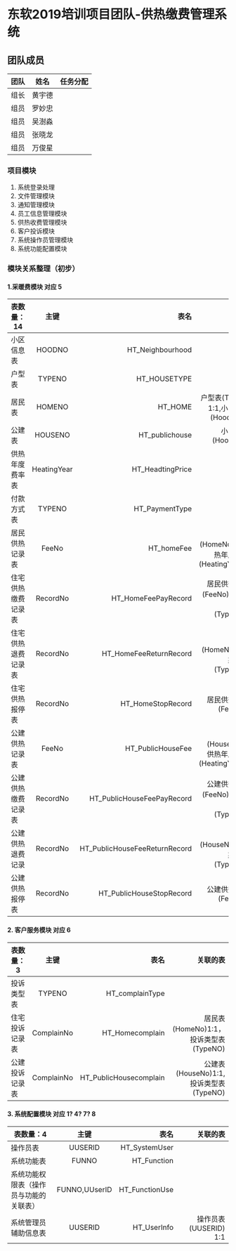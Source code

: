 # 东软2019培训项目团队-供热缴费管理系统
##  团队成员

团队|姓名|任务分配
--|:--:|--:
组长|黄宇德|
组员|罗妙忠|
组员|吴澍淼|
组员|张晓龙|
组员|万俊星|

### 项目模块

1. 系统登录处理
2. 文件管理模块
3. 通知管理模块
4. 员工信息管理模块
5. 供热收费管理模块
6. 客户投诉模块
7. 系统操作员管理模块
8. 系统功能配置模块


### 模块关系整理（初步）

#### 1.采暖费模块 对应 5
表数量：14|主键|表名|关联的表
--|:--:|--:|--:
小区信息表           |HOODNO   |HT_Neighbourhood		
户型表               |TYPENO   |HT_HOUSETYPE
居民表               |HOMENO   |HT_HOME|户型表(TYPENO) 1:1,小区信息表(HoodNo) 1:1
公建表		            |HOUSENO  |HT_publichouse	|小区信息表(HoodNo)1:1
供热年度费率表	       |HeatingYear	|HT_HeadtingPrice|
付款方式表	           |TYPENO 	|HT_PaymentType|
居民供热记录表	        |FeeNo		|HT_homeFee			|居民表(HomeNo)1:1, 供热年度费率表(HeatingYear)1:1
住宅供热缴费记录表     |RecordNo	 |HT_HomeFeePayRecord		|居民供热记录表(FeeNo)1:1,付款方式表(TypeNo)1:n
住宅供热退费记录表     |RecordNo	|HT_HomeFeeReturnRecord		|居民表(HomeNo)1:1,付款方式表(TypeNo)1:n
住宅供热报停表	        |RecordNo		|HT_HomeStopRecord		|居民供热记录表(FeeNo)1:1
公建供热记录表	        |FeeNo		|HT_PublicHouseFee			|公建表(HouseNo)1:1, 供热年度费率表(HeatingYear)1:1
公建供热缴费记录表      |RecordNo		|HT_PublicHouseFeePayRecord		|公建供热记录表(FeeNo)1:1,付款方式表(TypeNo)1:n	
公建供热退费记录	     |RecordNo	|HT_PublicHouseFeeReturnRecord	|公建表(HouseNo)1:1,付款方式表(TypeNo)1:n
公建供热报停表	        |RecordNo	|HT_PublicHouseStopRecord	|公建供热记录表(FeeNo)1:1


#### 2. 客户服务模块 对应 6

表数量：3	                           |主键		|表名				|关联的表
--|:--:|--:|--:
|投诉类型表	           |TYPENO		|HT_complainType
|住宅投诉记录表	           |ComplainNo		|HT_Homecomplain			|居民表(HomeNo)1:1，投诉类型表(TypeNO)
|公建投诉记录表	           |ComplainNo		|HT_PublicHousecomplain		|公建表(HouseNo)1:1,  投诉类型表(TypeNO)


#### 3. 系统配置模块 对应 1? 4?  7?  8

表数量：4	                           |主键		|表名				|关联的表
--|:--:|--:|--:
|操作员表	           |UUSERID		|HT_SystemUser
|系统功能表	           |FUNNO	 	|HT_Function
|系统功能权限表（操作员与功能的关联表）	        |FUNNO,UUserID	|HT_FunctionUse
|系统管理员辅助信息表       |UUSERID		|HT_UserInfo			|操作员表(UUSERID) 1:1    

